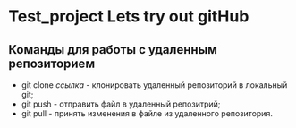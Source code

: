 # Test_project Lets try out gitHub
## Команды для работы с удаленным репозиторием
* git clone *ссылка* - клонировать удаленный репозиторий в локальный git;
* git push - отправить файл в удаленный репозитрий;
* git pull - принять изменения в файле из удаленного репозитория.